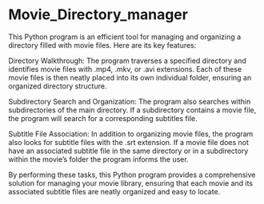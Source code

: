# Movie_Directory_manager

This Python program is an efficient tool for managing and organizing a directory filled with movie files. Here are its key features:

Directory Walkthrough: The program traverses a specified directory and identifies movie files with .mp4, .mkv, or .avi extensions. Each of these movie files is then neatly placed into its own individual folder, ensuring an organized directory structure.

Subdirectory Search and Organization: The program also searches within subdirectories of the main directory. If a subdirectory contains a movie file, the program will search for a corresponding subtitles file.

Subtitle File Association: In addition to organizing movie files, the program also looks for subtitle files with the .srt extension. If a movie file does not have an associated subtitle file in the same directory or in a subdirectory within the movie’s folder the program informs the user.

By performing these tasks, this Python program provides a comprehensive solution for managing your movie library, ensuring that each movie and its associated subtitle files are neatly organized and easy to locate.
